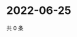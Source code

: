 # 2022-06-25

共 0 条

<!-- BEGIN WEIBO -->
<!-- 最后更新时间 Sat Jun 25 2022 14:01:28 GMT+0800 (China Standard Time) -->

<!-- END WEIBO -->
